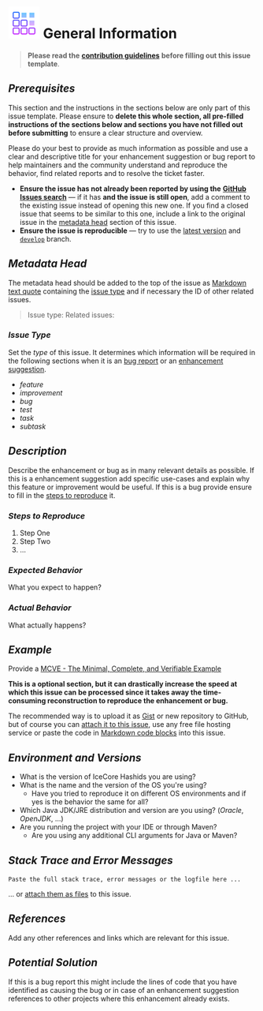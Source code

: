 # ![image info](/docs/assets/icons/icons8-editor-64.png) General Information

> **Please read the** [**contribution guidelines**](https://github.com/AlexRogalskiy/java-patterns/blob/master/docs/contributing/info.md) **before filling out this issue template**.

## *Prerequisites*

This section and the instructions in the sections below are only part of this issue template. Please ensure to **delete this whole section, all pre-filled instructions of the sections below and sections you have not filled out before submitting** to ensure a clear structure and overview.

Please do your best to provide as much information as possible and use a clear and descriptive title for your enhancement suggestion or bug report to help maintainers and the community understand and reproduce the behavior, find related reports and to resolve the ticket faster.

- **Ensure the issue has not already been reported by using the** [**GitHub Issues search**](https://github.com/AlexRogalskiy/java-patterns/issues) — if it has **and the issue is still open**, add a comment to the existing issue instead of opening this new one. If you find a closed issue that seems to be similar to this one, include a link to the original issue in the [metadata head](info.md#metadata-head) section of this issue.
- **Ensure the issue is reproducible** — try to use the [latest version](https://github.com/AlexRogalskiy/java-patterns/releases/latest) and [`develop`](https://github.com/AlexRogalskiy/java-patterns/tree/develop) branch.

## *Metadata Head*

The metadata head should be added to the top of the issue as [Markdown text quote](https://help.github.com/articles/basic-writing-and-formatting-syntax) containing the [issue type](info.md#issue-type) and if necessary the ID of other related issues.

> Issue type: Related issues:

### *Issue Type*

Set the *type* of this issue. It determines which information will be required in the following sections when it is an [bug report](https://github.com/AlexRogalskiy/java-patterns/blob/master/docs/reporting/bug_report.md) or an [enhancement suggestion](https://github.com/AlexRogalskiy/java-patterns/blob/master/docs/reporting/feature_request_template.md).

- *feature*
- *improvement*
- *bug*
- *test*
- *task*
- *subtask*

## *Description*

Describe the enhancement or bug as in many relevant details as possible. If this is a enhancement suggestion add specific use-cases and explain why this feature or improvement would be useful. If this is a bug provide ensure to fill in the [steps to reproduce](info.md#steps-to-reproduce) it.

### *Steps to Reproduce*

1. Step One
2. Step Two
3. ...

### *Expected Behavior*

What you expect to happen?

### *Actual Behavior*

What actually happens?

## *Example*

Provide a [MCVE - The Minimal, Complete, and Verifiable Example](https://github.com/AlexRogalskiy/java-patterns/blob/master/docs/reporting/custom_report.md)

**This is a optional section, but it can drastically increase the speed at which this issue can be processed since it takes away the time-consuming reconstruction to reproduce the enhancement or bug.**

The recommended way is to upload it as [Gist](https://gist.github.com) or new repository to GitHub, but of course you can [attach it to this issue](https://help.github.com/articles/file-attachments-on-issues-and-pull-requests), use any free file hosting service or paste the code in [Markdown code blocks](https://help.github.com/articles/basic-writing-and-formatting-syntax) into this issue.

## *Environment and Versions*

- What is the version of IceCore Hashids you are using?
- What is the name and the version of the OS you're using?
  - Have you tried to reproduce it on different OS environments and if yes is the behavior the same for all?
- Which Java JDK/JRE distribution and version are you using? (*Oracle*, *OpenJDK*, ...)
- Are you running the project with your IDE or through Maven?
  - Are you using any additional CLI arguments for Java or Maven?

## *Stack Trace and Error Messages*

```text
Paste the full stack trace, error messages or the logfile here ...
```

... or [attach them as files](https://help.github.com/articles/file-attachments-on-issues-and-pull-requests) to this issue.

## *References*

Add any other references and links which are relevant for this issue.

## *Potential Solution*

If this is a bug report this might include the lines of code that you have identified as causing the bug or in case of an enhancement suggestion references to other projects where this enhancement already exists.
